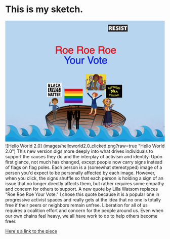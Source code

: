 # This is my sketch. 

![Hello World 2.0](images/helloworld2.0.png?raw=true "Hellow World 2.0")
![Hello World 2.0] (images/helloworld2.0_clicked.png?raw=true "Hello World 2.0")
This new version digs more deeply into what drives individuals to support the causes they do and the interplay of activism and identity. Upon first glance, not much has changed, except people now carry signs instead of flags on flag poles. Each person is a (somewhat stereotyped) image of a person you'd expect to be personally affected by each image. However, when you click, the signs shuffle so that each person is holding a sign of an issue that no longer directly affects them, but rather requires some empathy and concern for others to support. A new quote by Lilla Watsom replaces "Roe Roe Roe Your Vote." I chose this quote because it is a popular one in progressive activist spaces and really gets at the idea that no one is totally free if their peers or neighbors remain unfree. Liberation for all of us requires a coalition effort and concern for the people around us. Even when our own chains feel heavy, we all have work to do to help others become freer.


[Here's a link to the piece](https://nicolerapfogel.github.io/helloworld2.0/)